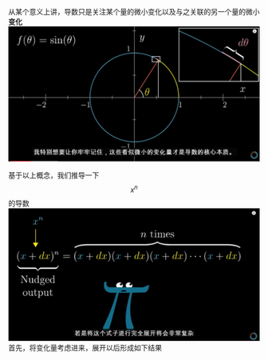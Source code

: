 从某个意义上讲，导数只是关注某个量的微小变化以及与之关联的另一个量的微小**变化**![](/3blue1brown/wei-ji-fen-yu-dao-shu/images/捕获.PNG)

基于以上概念，我们推导一下$$x^n$$的导数![](/3blue1brown/wei-ji-fen-yu-dao-shu/images/xn.PNG)首先，将变化量考虑进来，展开以后形成如下结果



